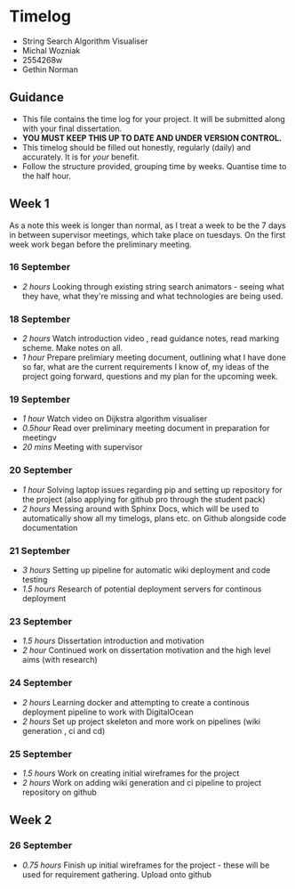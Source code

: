 # Timelog

* String Search Algorithm Visualiser
* Michal Wozniak
* 2554268w
* Gethin Norman

## Guidance

* This file contains the time log for your project. It will be submitted along with your final dissertation.
* **YOU MUST KEEP THIS UP TO DATE AND UNDER VERSION CONTROL.**
* This timelog should be filled out honestly, regularly (daily) and accurately. It is for *your* benefit.
* Follow the structure provided, grouping time by weeks.  Quantise time to the half hour.

## Week 1 
  
As a note this week is longer than normal, as I treat a week to be the 7 days in between supervisor meetings, which take place on tuesdays. On the first week work began before the preliminary meeting. 
### 16 September   

* *2 hours* Looking through existing string search animators - seeing what they have, what they're missing and what technologies are being used.
  
### 18 September 
 
* *2 hours* Watch introduction video , read guidance notes, read marking scheme. Make notes on all. 
* *1 hour* Prepare prelimiary meeting document, outlining what I have done so far, what are the current requirements I know of, my ideas of the project going forward, questions and my plan for the upcoming week.
 
### 19 September 
* *1 hour* Watch video on Dijkstra algorithm visualiser 
* *0.5hour* Read over preliminary meeting document in preparation for meetingv 
* *20 mins* Meeting with supervisor 
 
### 20 September 
* *1 hour* Solving laptop issues regarding pip and setting up repository for the project (also applying for github pro through the student pack) 
* *2 hours* Messing around with Sphinx Docs, which will be used to automatically show all my timelogs, plans etc. on Github alongside code documentation 
 
### 21 September 
* *3 hours* Setting up pipeline for automatic wiki deployment and code testing  
* *1.5 hours* Research of potential deployment servers for continous deployment 

### 23 September 
* *1.5 hours* Dissertation introduction and motivation 
* *2 hour* Continued work on dissertation motivation and the high level aims (with research) 
  
### 24 September
* *2 hours* Learning docker and attempting to create a continous deployment pipeline to work with DigitalOcean 
* *2 hours* Set up project skeleton and more work on pipelines (wiki generation , ci and cd) 
 
### 25 September  
* *1.5 hours* Work on creating initial wireframes for the project  
* *2 hours* Work on adding wiki generation and ci pipeline to project repository on github 
 
## Week 2  
 
### 26 September  
 
* *0.75 hours* Finish up initial wireframes for the project - these will be used for requirement gathering. Upload onto github

